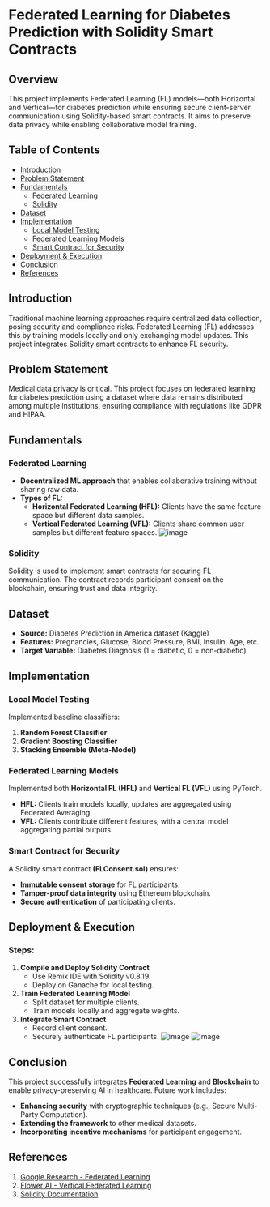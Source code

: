 # Federated Learning for Diabetes Prediction with Solidity Smart Contracts

## Overview
This project implements Federated Learning (FL) models—both Horizontal and Vertical—for diabetes prediction while ensuring secure client-server communication using Solidity-based smart contracts. It aims to preserve data privacy while enabling collaborative model training.

## Table of Contents
- [Introduction](#introduction)
- [Problem Statement](#problem-statement)
- [Fundamentals](#fundamentals)
  - [Federated Learning](#federated-learning)
  - [Solidity](#solidity)
- [Dataset](#dataset)
- [Implementation](#implementation)
  - [Local Model Testing](#local-model-testing)
  - [Federated Learning Models](#federated-learning-models)
  - [Smart Contract for Security](#smart-contract-for-security)
- [Deployment & Execution](#deployment--execution)
- [Conclusion](#conclusion)
- [References](#references)

## Introduction
Traditional machine learning approaches require centralized data collection, posing security and compliance risks. Federated Learning (FL) addresses this by training models locally and only exchanging model updates. This project integrates Solidity smart contracts to enhance FL security.

## Problem Statement
Medical data privacy is critical. This project focuses on federated learning for diabetes prediction using a dataset where data remains distributed among multiple institutions, ensuring compliance with regulations like GDPR and HIPAA.

## Fundamentals
### Federated Learning
- **Decentralized ML approach** that enables collaborative training without sharing raw data.
- **Types of FL:**
  - **Horizontal Federated Learning (HFL):** Clients have the same feature space but different data samples.
  - **Vertical Federated Learning (VFL):** Clients share common user samples but different feature spaces.
![image](https://github.com/user-attachments/assets/8d3cadfb-73df-42e5-a4a5-36e19f8afebc)

### Solidity
Solidity is used to implement smart contracts for securing FL communication. The contract records participant consent on the blockchain, ensuring trust and data integrity.

## Dataset
- **Source:** Diabetes Prediction in America dataset (Kaggle)
- **Features:** Pregnancies, Glucose, Blood Pressure, BMI, Insulin, Age, etc.
- **Target Variable:** Diabetes Diagnosis (1 = diabetic, 0 = non-diabetic)

## Implementation
### Local Model Testing
Implemented baseline classifiers:
1. **Random Forest Classifier**
2. **Gradient Boosting Classifier**
3. **Stacking Ensemble (Meta-Model)**

### Federated Learning Models
Implemented both **Horizontal FL (HFL)** and **Vertical FL (VFL)** using PyTorch.
- **HFL:** Clients train models locally, updates are aggregated using Federated Averaging.
- **VFL:** Clients contribute different features, with a central model aggregating partial outputs.

### Smart Contract for Security
A Solidity smart contract **(FLConsent.sol)** ensures:
- **Immutable consent storage** for FL participants.
- **Tamper-proof data integrity** using Ethereum blockchain.
- **Secure authentication** of participating clients.

## Deployment & Execution
### Steps:
1. **Compile and Deploy Solidity Contract**
   - Use Remix IDE with Solidity v0.8.19.
   - Deploy on Ganache for local testing.
2. **Train Federated Learning Model**
   - Split dataset for multiple clients.
   - Train models locally and aggregate weights.
3. **Integrate Smart Contract**
   - Record client consent.
   - Securely authenticate FL participants.
![image](https://github.com/user-attachments/assets/12903b75-0069-4a32-a6cb-0c882f369c74)
![image](https://github.com/user-attachments/assets/981c6d80-2c80-4369-a52f-f19471884a7a)

## Conclusion
This project successfully integrates **Federated Learning** and **Blockchain** to enable privacy-preserving AI in healthcare. Future work includes:
- **Enhancing security** with cryptographic techniques (e.g., Secure Multi-Party Computation).
- **Extending the framework** to other medical datasets.
- **Incorporating incentive mechanisms** for participant engagement.

## References
1. [Google Research - Federated Learning](https://research.google/blog/federated-learning-collaborative-machine-learning-without-centralized-training-data/)
2. [Flower AI - Vertical Federated Learning](https://flower.ai/docs/examples/vertical-fl.html)
3. [Solidity Documentation](https://docs.soliditylang.org/en/latest/)
